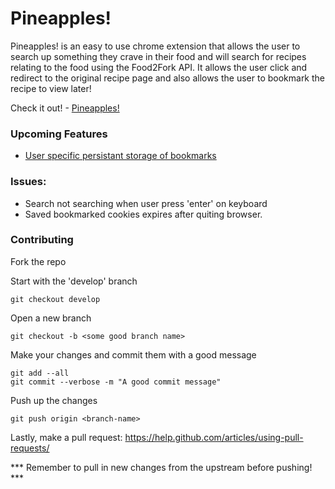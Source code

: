 Pineapples!
===========

Pineapples! is an easy to use chrome extension that allows the user to search up something they crave in their food and will search for recipes relating to the food using the Food2Fork API. It allows the user click and redirect to the original recipe page and also allows the user to bookmark the recipe to view later! 

Check it out! - <a href="http://bit.ly/1DM04HS" target="_blank">Pineapples!</a>

### Upcoming Features
<ul>
  <li><a href="https://developer.chrome.com/extensions/storage">User specific persistant storage of bookmarks</a></li>
</ul>

### Issues:
<ul>
  <li>Search not searching when user press 'enter' on keyboard</li>
  <li>Saved bookmarked cookies expires after quiting browser.</li>
</ul>

### Contributing

Fork the repo

Start with the 'develop' branch
```
git checkout develop
```

Open a new branch
```
git checkout -b <some good branch name>
```

Make your changes and commit them with a good message
```
git add --all
git commit --verbose -m "A good commit message"
```

Push up the changes
```
git push origin <branch-name>
```

Lastly, make a pull request: https://help.github.com/articles/using-pull-requests/

*** Remember to pull in new changes from the upstream before pushing! ***